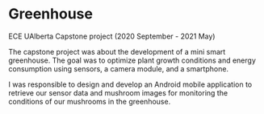 # Greenhouse
ECE UAlberta Capstone project (2020 September - 2021 May)

The capstone project was about the development of a mini smart greenhouse. The goal was to optimize plant growth conditions and energy consumption using sensors, a camera module, and a smartphone.

I was responsible to design and develop an Android mobile application to retrieve our sensor data and mushroom images for monitoring the conditions of our mushrooms in the greenhouse.
